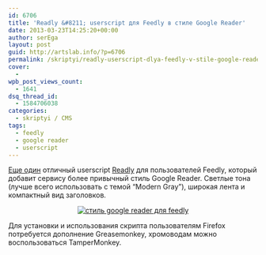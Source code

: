 ```yaml
---
id: 6706
title: 'Readly &#8211; userscript для Feedly в стиле Google Reader'
date: 2013-03-23T14:25:20+00:00
author: serEga
layout: post
guid: http://artslab.info/?p=6706
permalink: /skriptyi/readly-userscript-dlya-feedly-v-stile-google-reader/
cover:
  -
wpb_post_views_count:
  - 1641
dsq_thread_id:
  - 1584706038
categories:
  - skriptyi / CMS
tags:
  - feedly
  - google reader
  - userscript
---
```

[Еще один](http://artslab.info/skriptyi/minimalistichnyj-stil-dlya-feedly/ "Минималистичный стиль для Feedly") отличный userscript [Readly](http://userscripts.org/scripts/show/162237) для пользователей Feedly, который добавит сервису более привычный стиль Google Reader. Светлые тона (лучше всего использовать с темой &#8220;Modern Gray&#8221;), широкая лента и компактный вид заголовков.

<center>
  <a href="http://googledrive.com/host/0B9lHVSSSdxdxd0hjdUdmRzY3Tjg/feedly_v_stile_google_reader.jpg"><img src="http://googledrive.com/host/0B9lHVSSSdxdxd0hjdUdmRzY3Tjg/feedly_v_stile_google_reader-300x170.jpg" alt="стиль google reader для feedly" class="aligncenter size-medium wp-image-6707" srcset="http://googledrive.com/host/0B9lHVSSSdxdxd0hjdUdmRzY3Tjg/feedly_v_stile_google_reader-300x170.jpg 300w, http://googledrive.com/host/0B9lHVSSSdxdxd0hjdUdmRzY3Tjg/feedly_v_stile_google_reader.jpg 808w" sizes="(max-width: 300px) 100vw, 300px" /></a>
</center>

Для установки и использования скрипта пользователям Firefox потребуется дополнение Greasemonkey, хромоводам можно воспользоваться TamperMonkey.